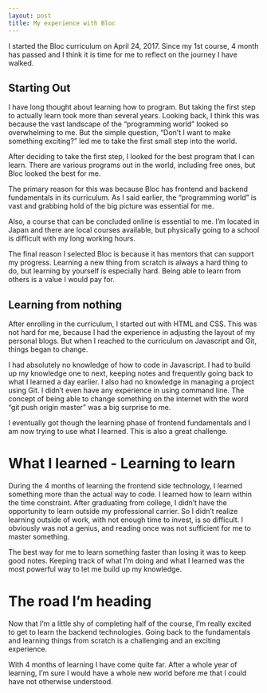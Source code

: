 ```yaml
---
layout: post
title: My experience with Bloc
---
```


I started the Bloc curriculum on April 24, 2017. Since my 1st course, 4 month has passed and I think it is time for me to reflect on the journey I have walked.

## Starting Out

I have long thought about learning how to program. But taking the first step to actually learn took more than several years. Looking back, I think this was because the vast landscape of the “programming world” looked so overwhelming to me. But the simple question, “Don’t I want to make something exciting?” led me to take the first small step into the world.

After deciding to take the first step, I looked for the best program that I can learn. There are various programs out in the world, including free ones, but Bloc looked the best for me.

The primary reason for this was because Bloc has frontend and backend fundamentals in its curriculum. As I said earlier, the “programming world” is vast and grabbing hold of the big picture was essential for me.

Also, a course that can be concluded online is essential to me. I’m located in Japan and there are local courses available, but physically going to a school is difficult with my long working hours.

The final reason I selected Bloc is because it has mentors that can support my progress. Learning a new thing from scratch is always a hard thing to do, but learning by yourself is especially hard. Being able to learn from others is a value I would pay for.

## Learning from nothing

After enrolling in the curriculum, I started out with HTML and CSS. This was not hard for me, because I had the experience in adjusting the layout of my personal blogs. But when I reached to the curriculum on Javascript and Git, things began to change.

I had absolutely no knowledge of how to code in Javascript. I had to build up my knowledge one to next, keeping notes and frequently going back to what I learned a day earlier. I also had no knowledge in managing a project using Git. I didn’t even have any experience in using command line. The concept of being able to change something on the internet with the word “git push origin master” was a big surprise to me.

I eventually got though the learning phase of frontend fundamentals and I am now trying to use what I learned. This is also a great challenge.

# What I learned - Learning to learn

During the 4 months of learning the frontend side technology, I learned something more than the actual way to code. I learned how to learn within the time constraint. After graduating from college, I didn’t have the opportunity to learn outside my professional carrier. So I didn’t realize learning outside of work, with not enough time to invest, is so difficult. I obviously was not a genius, and reading once was not sufficient for me to master something.

The best way for me to learn something faster than losing it was to keep good notes. Keeping track of what I’m doing and what I learned was the most powerful way to let me build up my knowledge.


# The road I’m heading

Now that I’m a little shy of completing half of the course, I’m really excited to get to learn the backend technologies. Going back to the fundamentals and learning things from scratch is a challenging and an exciting experience.

With 4 months of learning I have come quite far. After a whole year of learning, I’m sure I would have a whole new world before me that I could have not otherwise understood.
